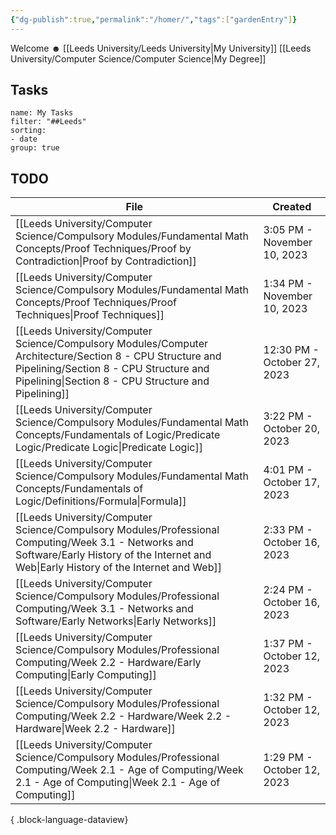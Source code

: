 ```yaml
---
{"dg-publish":true,"permalink":"/homer/","tags":["gardenEntry"]}
---
```


Welcome ☻
[[Leeds University/Leeds University\|My University]]
[[Leeds University/Computer Science/Computer Science\|My Degree]]

## Tasks
```todoist
name: My Tasks
filter: "##Leeds"
sorting: 
- date
group: true
```
## TODO
| File                                                                                                                                                                                                          | Created                     |
| ------------------------------------------------------------------------------------------------------------------------------------------------------------------------------------------------------------- | --------------------------- |
| [[Leeds University/Computer Science/Compulsory Modules/Fundamental Math Concepts/Proof Techniques/Proof by Contradiction\|Proof by Contradiction]]                                                         | 3:05 PM - November 10, 2023 |
| [[Leeds University/Computer Science/Compulsory Modules/Fundamental Math Concepts/Proof Techniques/Proof Techniques\|Proof Techniques]]                                                                     | 1:34 PM - November 10, 2023 |
| [[Leeds University/Computer Science/Compulsory Modules/Computer Architecture/Section 8 - CPU Structure and Pipelining/Section 8 - CPU Structure and Pipelining\|Section 8 - CPU Structure and Pipelining]] | 12:30 PM - October 27, 2023 |
| [[Leeds University/Computer Science/Compulsory Modules/Fundamental Math Concepts/Fundamentals of Logic/Predicate Logic/Predicate Logic\|Predicate Logic]]                                                  | 3:22 PM - October 20, 2023  |
| [[Leeds University/Computer Science/Compulsory Modules/Fundamental Math Concepts/Fundamentals of Logic/Definitions/Formula\|Formula]]                                                                      | 4:01 PM - October 17, 2023  |
| [[Leeds University/Computer Science/Compulsory Modules/Professional Computing/Week 3.1 - Networks and Software/Early History of the Internet and Web\|Early History of the Internet and Web]]              | 2:33 PM - October 16, 2023  |
| [[Leeds University/Computer Science/Compulsory Modules/Professional Computing/Week 3.1 - Networks and Software/Early Networks\|Early Networks]]                                                            | 2:24 PM - October 16, 2023  |
| [[Leeds University/Computer Science/Compulsory Modules/Professional Computing/Week 2.2 - Hardware/Early Computing\|Early Computing]]                                                                       | 1:37 PM - October 12, 2023  |
| [[Leeds University/Computer Science/Compulsory Modules/Professional Computing/Week 2.2 - Hardware/Week 2.2 - Hardware\|Week 2.2 - Hardware]]                                                               | 1:32 PM - October 12, 2023  |
| [[Leeds University/Computer Science/Compulsory Modules/Professional Computing/Week 2.1 - Age of Computing/Week 2.1 - Age of Computing\|Week 2.1 - Age of Computing]]                                       | 1:29 PM - October 12, 2023  |

{ .block-language-dataview}
